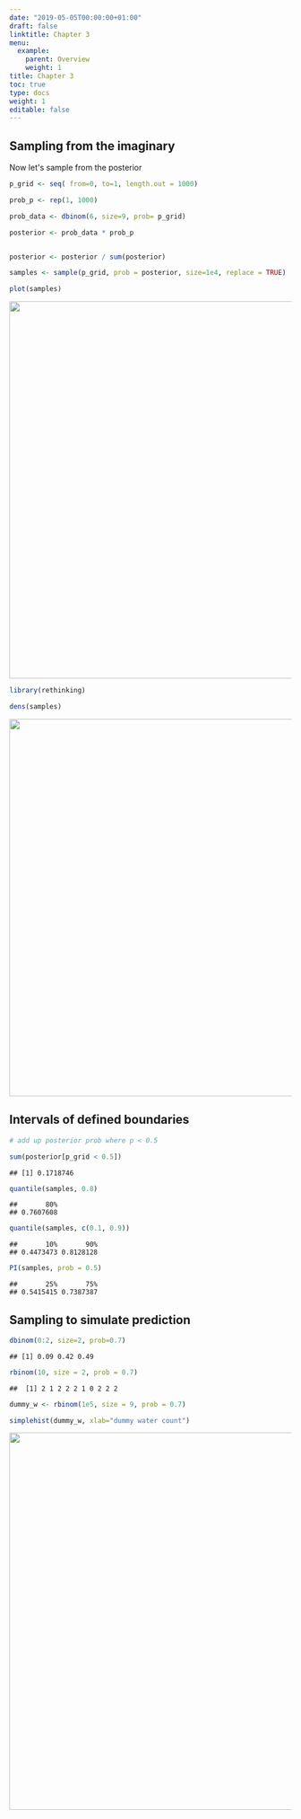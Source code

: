 ```yaml
---
date: "2019-05-05T00:00:00+01:00"
draft: false
linktitle: Chapter 3
menu:
  example:
    parent: Overview
    weight: 1
title: Chapter 3
toc: true
type: docs
weight: 1
editable: false
---
```


## Sampling from the imaginary

Now let's sample from the posterior


```r
p_grid <- seq( from=0, to=1, length.out = 1000)

prob_p <- rep(1, 1000)

prob_data <- dbinom(6, size=9, prob= p_grid)

posterior <- prob_data * prob_p


posterior <- posterior / sum(posterior)
```




```r
samples <- sample(p_grid, prob = posterior, size=1e4, replace = TRUE)
```




```r
plot(samples)
```

<img src="/courses/stat_rethink/chapter3_files/figure-html/unnamed-chunk-3-1.png" width="672" />




```r
library(rethinking)

dens(samples)
```

<img src="/courses/stat_rethink/chapter3_files/figure-html/unnamed-chunk-4-1.png" width="672" />


## Intervals of defined boundaries


```r
# add up posterior prob where p < 0.5

sum(posterior[p_grid < 0.5])
```

```
## [1] 0.1718746
```




```r
quantile(samples, 0.8)
```

```
##       80% 
## 0.7607608
```


```r
quantile(samples, c(0.1, 0.9))
```

```
##       10%       90% 
## 0.4473473 0.8128128
```


```r
PI(samples, prob = 0.5)
```

```
##       25%       75% 
## 0.5415415 0.7387387
```

## Sampling to simulate prediction



```r
dbinom(0:2, size=2, prob=0.7)
```

```
## [1] 0.09 0.42 0.49
```


```r
rbinom(10, size = 2, prob = 0.7)
```

```
##  [1] 2 1 2 2 2 1 0 2 2 2
```

```r
dummy_w <- rbinom(1e5, size = 9, prob = 0.7)

simplehist(dummy_w, xlab="dummy water count")
```

<img src="/courses/stat_rethink/chapter3_files/figure-html/unnamed-chunk-10-1.png" width="672" />





